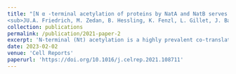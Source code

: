 ```yaml
---
title: "[N α -terminal acetylation of proteins by NatA and NatB serves distinct physiological roles in Saccharomyces cerevisiae](https://doi.org/10.1016/j.celrep.2021.108711)   <br>
<sub>JU.A. Friedrich, M. Zedan, B. Hessling, K. Fenzl, L. Gillet, J. Barry, M. Knop, G. Kramer, B. Bukau</sub>"
collection: publications
permalink: /publication/2021-paper-2
excerpt: 'N-terminal (Nt) acetylation is a highly prevalent co-translational protein modification in eukaryotes, catalyzed by at least five Nt acetyltransferases (Nats) with differing specificities. Nt acetylation has been implicated in protein quality control, but its broad biological significance remains elusive. We investigate the roles of the two major Nats of S. cerevisiae, NatA and NatB, by performing transcriptome, translatome, and proteome profiling of natAΔ and natBΔ mutants. Our results reveal a range of NatA- and NatB-specific phenotypes. NatA is implicated in systemic adaptation control, because natAΔ mutants display altered expression of transposons, sub-telomeric genes, pheromone response genes, and nuclear genes encoding mitochondrial ribosomal proteins. NatB predominantly affects protein folding, because natBΔ mutants, to a greater extent than natA mutants, accumulate protein aggregates, induce stress responses, and display reduced fitness in the absence of the ribosome-associated chaperone Ssb. These phenotypic differences indicate that controlling Nat activities may serve to elicit distinct cellular responses.'
date: 2023-02-02
venue: 'Cell Reports'
paperurl: 'https://doi.org/10.1016/j.celrep.2021.108711'
---
```


